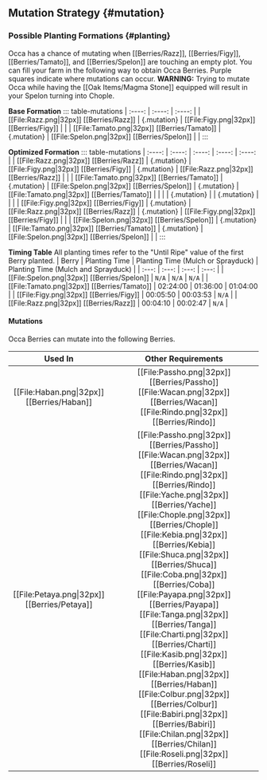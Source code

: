 ## Mutation Strategy {#mutation}

### Possible Planting Formations {#planting}

Occa has a chance of mutating when [[Berries/Razz]], [[Berries/Figy]], [[Berries/Tamato]], and [[Berries/Spelon]] are touching an empty plot. You can fill your farm in the following way to obtain Occa Berries. Purple squares indicate where mutations can occur.
**WARNING:** Trying to mutate Occa while having the [[Oak Items/Magma Stone]] equipped will result in your Spelon turning into Chople.

**Base Formation**
::: table-mutations
| :----: | :----: | :----: |
| [[File:Razz.png\|32px]] [[Berries/Razz]] | {.mutation} | [[File:Figy.png\|32px]] [[Berries/Figy]] | |
| [[File:Tamato.png\|32px]] [[Berries/Tamato]] | {.mutation} | [[File:Spelon.png\|32px]] [[Berries/Spelon]] | |
:::

**Optimized Formation**
::: table-mutations
| :----: | :----: | :----: | :----: | :----: |
| [[File:Razz.png\|32px]] [[Berries/Razz]] | {.mutation} | [[File:Figy.png\|32px]] [[Berries/Figy]] | {.mutation} | [[File:Razz.png\|32px]] [[Berries/Razz]] | |
| [[File:Tamato.png\|32px]] [[Berries/Tamato]] | {.mutation} | [[File:Spelon.png\|32px]] [[Berries/Spelon]] | {.mutation} | [[File:Tamato.png\|32px]] [[Berries/Tamato]] | |
| | {.mutation} | | {.mutation} | | |
| [[File:Figy.png\|32px]] [[Berries/Figy]] | {.mutation} | [[File:Razz.png\|32px]] [[Berries/Razz]] | {.mutation} | [[File:Figy.png\|32px]] [[Berries/Figy]] | |
| [[File:Spelon.png\|32px]] [[Berries/Spelon]] | {.mutation} | [[File:Tamato.png\|32px]] [[Berries/Tamato]] | {.mutation} | [[File:Spelon.png\|32px]] [[Berries/Spelon]] | |
:::

**Timing Table**
All planting times refer to the "Until Ripe" value of the first Berry planted.
| Berry                                         | Planting Time | Planting Time (Mulch or Sprayduck)    | Planting Time (Mulch and Sprayduck)   |
| :---:                                         | :---:         | :---:                                 | :---:                                 |
| [[File:Spelon.png\|32px]] [[Berries/Spelon]]  | `N/A`         | `N/A`                                 | `N/A`                                 |
| [[File:Tamato.png\|32px]] [[Berries/Tamato]]  | 02:24:00      | 01:36:00                              | 01:04:00                              |
| [[File:Figy.png\|32px]] [[Berries/Figy]]      | 00:05:50      | 00:03:53                              | `N/A`                                 |
| [[File:Razz.png\|32px]] [[Berries/Razz]]      | 00:04:10      | 00:02:47                              | `N/A`                                 |

#### Mutations
Occa Berries can mutate into the following Berries.

| Used In                                       | Other Requirements |
| :---:                                         | :---: |
| [[File:Haban.png\|32px]] [[Berries/Haban]]    | [[File:Passho.png\|32px]] [[Berries/Passho]] [[File:Wacan.png\|32px]] [[Berries/Wacan]] [[File:Rindo.png\|32px]] [[Berries/Rindo]] |
| [[File:Petaya.png\|32px]] [[Berries/Petaya]]  | [[File:Passho.png\|32px]] [[Berries/Passho]] [[File:Wacan.png\|32px]] [[Berries/Wacan]] [[File:Rindo.png\|32px]] [[Berries/Rindo]] [[File:Yache.png\|32px]] [[Berries/Yache]] [[File:Chople.png\|32px]] [[Berries/Chople]] [[File:Kebia.png\|32px]] [[Berries/Kebia]] [[File:Shuca.png\|32px]] [[Berries/Shuca]] [[File:Coba.png\|32px]] [[Berries/Coba]] [[File:Payapa.png\|32px]] [[Berries/Payapa]] [[File:Tanga.png\|32px]] [[Berries/Tanga]] [[File:Charti.png\|32px]] [[Berries/Charti]] [[File:Kasib.png\|32px]] [[Berries/Kasib]] [[File:Haban.png\|32px]] [[Berries/Haban]] [[File:Colbur.png\|32px]] [[Berries/Colbur]] [[File:Babiri.png\|32px]] [[Berries/Babiri]] [[File:Chilan.png\|32px]] [[Berries/Chilan]] [[File:Roseli.png\|32px]] [[Berries/Roseli]] |